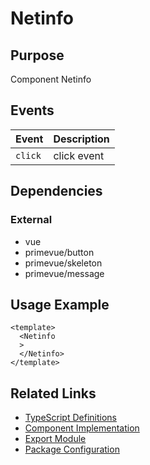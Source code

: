 # Netinfo

## Purpose

Component Netinfo

## Events

| Event | Description |
|-------|-------------|
| `click` | click event |

## Dependencies

### External
- vue
- primevue/button
- primevue/skeleton
- primevue/message

## Usage Example

```vue
<template>
  <Netinfo
  >
  </Netinfo>
</template>
```

## Related Links

- [TypeScript Definitions](./Netinfo.d.ts)
- [Component Implementation](./Netinfo.vue)
- [Export Module](./netinfo.js)
- [Package Configuration](./package.json)
